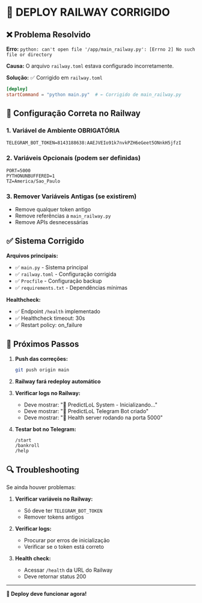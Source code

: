 # 🚀 DEPLOY RAILWAY CORRIGIDO

## ❌ Problema Resolvido
**Erro:** `python: can't open file '/app/main_railway.py': [Errno 2] No such file or directory`

**Causa:** O arquivo `railway.toml` estava configurado incorretamente.

**Solução:** ✅ Corrigido em `railway.toml`
```toml
[deploy]
startCommand = "python main.py"  # ← Corrigido de main_railway.py
```

## 🔧 Configuração Correta no Railway

### 1. Variável de Ambiente OBRIGATÓRIA
```
TELEGRAM_BOT_TOKEN=8143188638:AAEJVEIo91k7nvkPZH6eGeet5ONnkH5jfzI
```

### 2. Variáveis Opcionais (podem ser definidas)
```
PORT=5000
PYTHONUNBUFFERED=1
TZ=America/Sao_Paulo
```

### 3. Remover Variáveis Antigas (se existirem)
- Remove qualquer token antigo
- Remove referências a `main_railway.py`
- Remove APIs desnecessárias

## ✅ Sistema Corrigido

**Arquivos principais:**
- ✅ `main.py` - Sistema principal
- ✅ `railway.toml` - Configuração corrigida
- ✅ `Procfile` - Configuração backup
- ✅ `requirements.txt` - Dependências mínimas

**Healthcheck:**
- ✅ Endpoint `/health` implementado
- ✅ Healthcheck timeout: 30s
- ✅ Restart policy: on_failure

## 🎯 Próximos Passos

1. **Push das correções:**
   ```bash
   git push origin main
   ```

2. **Railway fará redeploy automático**

3. **Verificar logs no Railway:**
   - Deve mostrar: "🚀 PredictLoL System - Inicializando..."
   - Deve mostrar: "🤖 PredictLoL Telegram Bot criado"
   - Deve mostrar: "🏥 Health server rodando na porta 5000"

4. **Testar bot no Telegram:**
   ```
   /start
   /bankroll
   /help
   ```

## 🔍 Troubleshooting

Se ainda houver problemas:

1. **Verificar variáveis no Railway:**
   - Só deve ter `TELEGRAM_BOT_TOKEN`
   - Remover tokens antigos

2. **Verificar logs:**
   - Procurar por erros de inicialização
   - Verificar se o token está correto

3. **Health check:**
   - Acessar `/health` da URL do Railway
   - Deve retornar status 200

---

**🎉 Deploy deve funcionar agora!** 